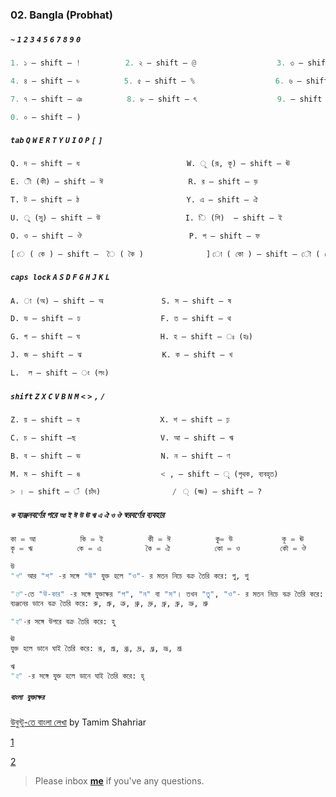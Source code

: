 ### 02. Bangla (Probhat)


##### `~` `1` `2` `3` `4` `5` `6` `7` `8` `9` `0`
```python
1. ১ — shift — !          2. ২ — shift — @                  3. ৩ — shift — #

4. ৪ — shift — ৳          5. ৫ — shift — %                  6. ৬ — shift — ^  

7. ৭ — shift — ঞ          8. ৮ — shift — ৎ                  9. — shift — (  

0. ০ — shift — ) 
```

##### `tab` `Q` `W` `E` `R` `T` `Y` `U` `I` `O` `P` `[` `]`
```python
Q. দ — shift — ধ                   		W. ূ (রূ, কূ) — shift — ঊ

E. ী (কী) — shift — ঈ         			R. র — shift — ড়

T. ট — shift — ঠ                		Y. এ — shift — ঐ

U. ু (সু) — shift — উ          			I. ি (শি)  — shift — ই

O. ও — shift — ঔ                 		P. প — shift — ফ

[ ে ( কে ) — shift —  ৈ ( কৈ )       		] ো ( কো ) — shift — ৌ ( কৌ )
```

##### `caps lock` `A` `S` `D` `F` `G` `H` `J` `K` `L`
```python
A. া (অ) — shift — অ             S. স — shift — ষ

D. ড — shift — ঢ                  F. ত — shift — থ

G. গ — shift — ঘ                  H. হ — shift — ঃ (হঃ)

J. জ — shift — ঝ                  K. ক — shift — খ

L.  ল — shift — ং (লং)
```

##### `shift` `Z` `X` `C` `V` `B` `N` `M` `<` `>` `,` `/`
```python
Z. য় — shift — য                  X. শ — shift — ঢ়

C. চ — shift —ছ                   V. আ — shift — ঋ

B. ব — shift — ভ                  N. ন — shift — ণ

M. ম — shift — ঙ                  < , — shift — ৃ (পৃথক, ব্যবহৃত)

> । — shift — ঁ (চাঁদ)          	  /  ্ (জ্জ) — shift — ? 
```

##### ‍‍`ক` ব্যঞ্জনবর্ণের পরে `আ` `ই` `ঈ` `উ` `ঊ` `ঋ` `এ` `ঐ` `ও` `ঔ` স্বরবর্ণের ব্যবহার
```python
কা = আ      	কি = ই        	কী = ঈ       	কু= উ           কূ = ঊ 
কৃ = ঋ      	কে = এ        	কৈ = ঐ       	কো = ও         কৌ = ঔ 
```

```python
উ
"গ" আর "শ" -র সঙ্গে "উ" যুক্ত হলে "ও"- র মতন নিচে বক্র তৈরি করে: গু, শু

"ত"-তে "উ-কার" -র সঙ্গে যুক্তাক্ষর "প", "ন" বা "স"। তখন "তু", "ও"- র মতন নিচে বক্র তৈরি করে: ন্তু, স্তু, প্তু
ব্যঞ্জনের ডানে বক্র তৈরি করে: রু, গ্রু, ত্রু, থ্রু, দ্রু, ধ্রু, ব্রু, ভ্রু, শ্রু

"হ"-র সঙ্গে উপরে বক্র তৈরি করে: হু

ঊ
যুক্ত হলে ডানে ঘাই তৈরি করে: রূ, গ্রূ, থ্রূ, দ্রূ, ধ্রূ, ভ্রূ, শ্রূ

ঋ
"হ" -র সঙ্গে যুক্ত হলে ডানে ঘাই তৈরি করে: হৃ
```

##### `বাংলা যুক্তাক্ষর`



[উবুন্টু-তে বাংলা লেখা](https://www.youtube.com/watch?v=J53Mp8l-DP4&list=PLym69wpbTIIHolyIqj9O6e7XNn8YZZ7kD&index=6) by Tamim Shahriar

[1](https://kivabe.com/%E0%A6%AC%E0%A6%BF%E0%A6%9C%E0%A7%9F-%E0%A6%95%E0%A6%BF%E0%A6%AC%E0%A7%8B%E0%A6%B0%E0%A7%8D%E0%A6%A1%E0%A7%87-%E0%A6%AF%E0%A7%81%E0%A6%95%E0%A7%8D%E0%A6%A4-%E0%A6%AC%E0%A6%B0%E0%A7%8D%E0%A6%A3/)

[2](https://bn.wikibooks.org/wiki/%E0%A6%AC%E0%A6%BE%E0%A6%82%E0%A6%B2%E0%A6%BE_%E0%A6%AF%E0%A7%81%E0%A6%95%E0%A7%8D%E0%A6%A4%E0%A6%BE%E0%A6%95%E0%A7%8D%E0%A6%B7%E0%A6%B0)


> Please inbox **[me](https://www.facebook.com/shoriot)** if you've any questions.